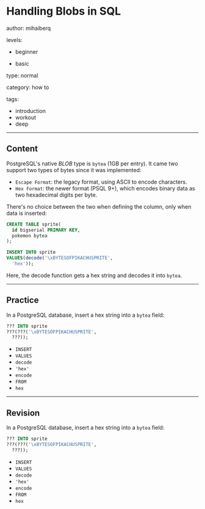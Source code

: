 # Handling Blobs in SQL
author: mihaiberq

levels:

  - beginner

  - basic

type: normal

category: how to

tags:
  - introduction
  - workout
  - deep

---
## Content

PostgreSQL's native *BLOB* type is `bytea` (1GB per entry). It came two support two types of bytes since it was implemented:
- `Escape Format`: the legacy format, using ASCII to encode characters.
- `Hex Format`: the newer format (PSQL 9+), which encodes binary data as two hexadecimal digits per byte.

There's no choice between the two when defining the column, only when data is inserted:
```SQL
CREATE TABLE sprite(
  id bigserial PRIMARY KEY,
  pokemon bytea
);

INSERT INTO sprite
VALUES(decode('\xBYTESOFPIKACHUSPRITE',
  'hex'));
```
Here, the decode function gets a hex string and decodes it into `bytea`.

---
## Practice

In a PostgreSQL database, insert a hex string into a `bytea` field:
```SQL
??? INTO sprite
???(???('\xBYTESOFPIKACHUSPRITE',
  ???));
```
* `INSERT`
* `VALUES`
* `decode`
* `'hex'`
* `encode`
* `FROM`
* `hex`

---
## Revision

In a PostgreSQL database, insert a hex string into a `bytea` field:
```SQL
??? INTO sprite
???(???('\xBYTESOFPIKACHUSPRITE',
  ???));
```
* `INSERT`
* `VALUES`
* `decode`
* `'hex'`
* `encode`
* `FROM`
* `hex`
